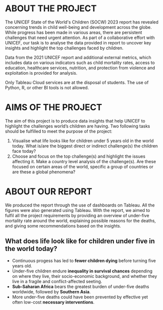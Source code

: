 # ABOUT THE PROJECT
The UNICEF State of the World's Children (SOCW) 2023 report has revealed concerning trends in child well-being and development across the globe. While progress has been made in various areas, there are persistent challenges that need urgent attention. As part of a collaborative effort with UNICEF, our task is to analyse the data provided in report to uncover key insights and highlight the top challenges faced by children.

Data from the 2021 UNICEF report and additional external metrics, which includes data on various indicators such as child mortality rates, access to education, healthcare services, nutrition, and protection from violence and
exploitation is provided for analysis.

Only Tableau Cloud services are at the disposal of students. The use of Python, R, or other BI tools is not allowed.

# AIMS OF THE PROJECT
The aim of this project is to produce data insights that help UNICEF to highlight the challenges world’s children are having. Two following tasks should be fulfilled to meet the purpose of the project:
1. Visualise what life looks like for children under 5 years old in the world today. What is/are the biggest direct or indirect challenge(s) the children face today?
2. Choose and focus on the top challenge(s) and highlight the issues affecting it. Make a country level analysis of the challenge(s). Are these focused on certain areas of the world, specific a group of countries or are these a global phenomena?

# ABOUT OUR REPORT
We produced the report through the use of dashboards on Tableau. All the figures were also generated using Tableau. With the report, we aimed to fulfil all the project requirements by providing an overview of under-five mortality rate around the world, explaining possible reasons for the deaths, and giving some recommendations based on the insights.

## What does life look like for children under five in the world today?
- Continuous progess has led to **fewer children dying** before turning five years old.
- Under-five children endure **inequality in survival chances** depending on where they live, their socio-economic background, and whether they live in a fragile and conflict-affected seeting.
- **Sub-Saharan Africa** bears the greatest burden of under-five deaths worldwide, followed by **Southern Asia**.
- More under-five deaths could have been prevented by effective yet often low-cost **necessary interventions**.
